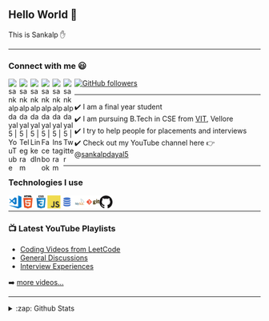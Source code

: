 ## Hello World 👋
This is Sankalp ✋ <br><hr>


### Connect with me 😃
[<img align="left" alt="sankalpdayal5 | YouTube" width="22px" src="https://cdn.jsdelivr.net/npm/simple-icons@v3/icons/youtube.svg" />][youtube]
[<img align="left" alt="sankalpdayal5 | Telegram" width="22px" src="https://cdn.jsdelivr.net/npm/simple-icons@v3/icons/telegram.svg" />][telegram]
[<img align="left" alt="sankalpdayal5 | LinkedIn" width="22px" src="https://cdn.jsdelivr.net/npm/simple-icons@v3/icons/linkedin.svg" />][linkedin]
[<img align="left" alt="sankalpdayal5 | Facebook" width="22px" src="https://cdn.jsdelivr.net/npm/simple-icons@v3/icons/facebook.svg" />][facebook]
[<img align="left" alt="sankalpdayal5 | Instagram" width="22px" src="https://cdn.jsdelivr.net/npm/simple-icons@v3/icons/instagram.svg" />][instagram]
[<img align="left" alt="sankalpdayal5 | Twitter" width="22px" src="https://cdn.jsdelivr.net/npm/simple-icons@v3/icons/twitter.svg" />][twitter]
[![GitHub followers](https://img.shields.io/github/followers/sankalpdayal5.svg?style=social&label=Follow&maxAge=2592000)](https://github.com/sankalpdayal5?tab=followers)
<hr>

✔️ I am a final year student <br>
✔️ I am pursuing B.Tech in CSE from [VIT](https://vit.ac.in/), Vellore <br>
✔️ I try to help people for placements and interviews <br>
✔️ Check out my YouTube channel here 👉 @[sankalpdayal5](https://bit.ly/3gq8Dze)  <br>
<hr>

### Technologies I use

[<img align="left" alt="Visual Studio Code" width="26px" src="https://raw.githubusercontent.com/github/explore/80688e429a7d4ef2fca1e82350fe8e3517d3494d/topics/visual-studio-code/visual-studio-code.png" />](https://code.visualstudio.com/)
[<img align="left" alt="HTML5" width="26px" src="https://raw.githubusercontent.com/github/explore/80688e429a7d4ef2fca1e82350fe8e3517d3494d/topics/html/html.png" />](https://en.wikipedia.org/wiki/HTML5)
[<img align="left" alt="CSS3" width="26px" src="https://raw.githubusercontent.com/github/explore/80688e429a7d4ef2fca1e82350fe8e3517d3494d/topics/css/css.png" />](https://en.wikipedia.org/wiki/CSS)
[<img align="left" alt="JavaScript" width="26px" src="https://raw.githubusercontent.com/github/explore/80688e429a7d4ef2fca1e82350fe8e3517d3494d/topics/javascript/javascript.png" />](https://en.wikipedia.org/wiki/JavaScript)
[<img align="left" alt="SQL" width="26px" src="https://raw.githubusercontent.com/github/explore/80688e429a7d4ef2fca1e82350fe8e3517d3494d/topics/sql/sql.png" />](https://en.wikipedia.org/wiki/SQL)
[<img align="left" alt="MySQL" width="26px" src="https://raw.githubusercontent.com/github/explore/80688e429a7d4ef2fca1e82350fe8e3517d3494d/topics/mysql/mysql.png" />](https://www.mysql.com/)
[<img align="left" alt="Git" width="26px" src="https://raw.githubusercontent.com/github/explore/80688e429a7d4ef2fca1e82350fe8e3517d3494d/topics/git/git.png" />](https://git-scm.com/)
[<img align="left" alt="GitHub" width="26px" src="https://raw.githubusercontent.com/github/explore/78df643247d429f6cc873026c0622819ad797942/topics/github/github.png" />](https://github.com/)

<br>
<hr>


### 📺 Latest YouTube Playlists

<!-- YOUTUBE:START -->
- [Coding Videos from LeetCode][leetcodesolutionsplaylist]
- [General Discussions][discussionsplaylist]
- [Interview Experiences][interviewexperiencesplaylist]
<!-- YOUTUBE:END -->

➡️ [more videos...](https://bit.ly/3gq8Dze)

---






<details>
  <summary>:zap: Github Stats</summary>
  <img align="left" alt="codeSTACKr's Github Stats" src="https://github-readme-stats.codestackr.vercel.app/api?username=sankalpdayal5&show_icons=true&hide_border=true" />
</details>







[twitter]: https://twitter.com/sankalp_dayal
[youtube]: https://youtube.com/c/sankalpdayal5
[telegram]: https://t.me/PlacementPrepSD
[facebook]: https://www.facebook.com/sankalp.dayal.5/
[instagram]: https://instagram.com/sankalpdayal5
[linkedin]: https://linkedin.com/in/sankalpdayal5
[leetcodesolutionsplaylist]: https://www.youtube.com/playlist?list=PLsowTcGqVtPgo0VSIUIbcOgNQJzblGnst
[discussionsplaylist]: https://www.youtube.com/playlist?list=PLsowTcGqVtPgE_s_zw3TL-WvrO82ibF-7
[interviewexperiencesplaylist]: https://www.youtube.com/playlist?list=PLsowTcGqVtPjo0Yli_jW9WXIKsJgxJZQx




<!--
**sankalpdayal5/sankalpdayal5** is a ✨ _special_ ✨ repository because its `README.md` (this file) appears on your GitHub profile.

Here are some ideas to get you started:

- 🔭 I’m currently working on ...
- 🌱 I’m currently learning ...
- 👯 I’m looking to collaborate on ...
- 🤔 I’m looking for help with ...
- 💬 Ask me about ...
- 📫 How to reach me: ...
- 😄 Pronouns: ...
- ⚡ Fun fact: ...
-->
